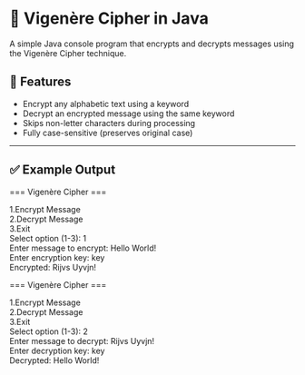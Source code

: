 # 🔐 Vigenère Cipher in Java

A simple Java console program that encrypts and decrypts messages using the Vigenère Cipher technique.

## 📌 Features

- Encrypt any alphabetic text using a keyword
- Decrypt an encrypted message using the same keyword
- Skips non-letter characters during processing
- Fully case-sensitive (preserves original case)

---

## ✅ Example Output

=== Vigenère Cipher ===

1.Encrypt Message  
2.Decrypt Message  
3.Exit  
Select option (1-3): 1  
Enter message to encrypt: Hello World!  
Enter encryption key: key  
Encrypted: Rijvs Uyvjn!

=== Vigenère Cipher ===

1.Encrypt Message  
2.Decrypt Message  
3.Exit  
Select option (1-3): 2  
Enter message to decrypt: Rijvs Uyvjn!  
Enter decryption key: key  
Decrypted: Hello World!
